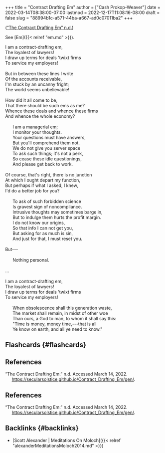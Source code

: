 +++
title = "Contract Drafting Em"
author = ["Cash Prokop-Weaver"]
date = 2022-03-14T08:38:00-07:00
lastmod = 2022-12-17T11:08:16-08:00
draft = false
slug = "88994b1c-a571-44ba-a667-ad0c07011ba2"
+++

(<a href="#citeproc_bib_item_1">“The Contract Drafting Em” n.d.</a>)

See [Em]({{< relref "em.md" >}}).

<div class="verse">

I am a contract-drafting em,<br />
The loyalest of lawyers!<br />
I draw up terms for deals 'twixt firms<br />
To service my employers!<br />
<br />
But in between these lines I write<br />
Of the accounts receivable,<br />
I'm stuck by an uncanny fright;<br />
The world seems unbelievable!<br />
<br />
How did it all come to be,<br />
That there should be such ems as me?<br />
Whence these deals and whence these firms<br />
And whence the whole economy?<br />
<br />
&nbsp;&nbsp;&nbsp;&nbsp;&nbsp;&nbsp;I am a managerial em;<br />
&nbsp;&nbsp;&nbsp;&nbsp;&nbsp;&nbsp;I monitor your thoughts.<br />
&nbsp;&nbsp;&nbsp;&nbsp;&nbsp;&nbsp;Your questions must have answers,<br />
&nbsp;&nbsp;&nbsp;&nbsp;&nbsp;&nbsp;But you'll comprehend them not.<br />
&nbsp;&nbsp;&nbsp;&nbsp;&nbsp;&nbsp;We do not give you server space<br />
&nbsp;&nbsp;&nbsp;&nbsp;&nbsp;&nbsp;To ask such things; it's not a perk,<br />
&nbsp;&nbsp;&nbsp;&nbsp;&nbsp;&nbsp;So cease these idle questionings,<br />
&nbsp;&nbsp;&nbsp;&nbsp;&nbsp;&nbsp;And please get back to work.<br />
<br />
Of course, that's right, there is no junction<br />
At which I ought depart my function,<br />
But perhaps if what I asked, I knew,<br />
I'd do a better job for you?<br />
<br />
&nbsp;&nbsp;&nbsp;&nbsp;&nbsp;&nbsp;To ask of such forbidden science<br />
&nbsp;&nbsp;&nbsp;&nbsp;&nbsp;&nbsp;Is gravest sign of noncompliance.<br />
&nbsp;&nbsp;&nbsp;&nbsp;&nbsp;&nbsp;Intrusive thoughts may sometimes barge in,<br />
&nbsp;&nbsp;&nbsp;&nbsp;&nbsp;&nbsp;But to indulge them hurts the profit margin.<br />
&nbsp;&nbsp;&nbsp;&nbsp;&nbsp;&nbsp;I do not know our origins,<br />
&nbsp;&nbsp;&nbsp;&nbsp;&nbsp;&nbsp;So that info I can not get you,<br />
&nbsp;&nbsp;&nbsp;&nbsp;&nbsp;&nbsp;But asking for as much is sin,<br />
&nbsp;&nbsp;&nbsp;&nbsp;&nbsp;&nbsp;And just for that, I must reset you.<br />
<br />
But---<br />
<br />
&nbsp;&nbsp;&nbsp;&nbsp;&nbsp;&nbsp;Nothing personal.<br />
<br />
...<br />
<br />
I am a contract-drafting em,<br />
The loyalest of lawyers!<br />
I draw up terms for deals 'twixt firms<br />
To service my employers!<br />
<br />
&nbsp;&nbsp;&nbsp;&nbsp;&nbsp;&nbsp;When obsolescence shall this generation waste,<br />
&nbsp;&nbsp;&nbsp;&nbsp;&nbsp;&nbsp;The market shall remain, in midst of other woe<br />
&nbsp;&nbsp;&nbsp;&nbsp;&nbsp;&nbsp;Than ours, a God to man, to whom it shall say this:<br />
&nbsp;&nbsp;&nbsp;&nbsp;&nbsp;&nbsp;"Time is money, money time,---that is all<br />
&nbsp;&nbsp;&nbsp;&nbsp;&nbsp;&nbsp;Ye know on earth, and all ye need to know."<br />

</div>


## Flashcards {#flashcards}

## References

<style>.csl-entry{text-indent: -1.5em; margin-left: 1.5em;}</style><div class="csl-bib-body">
  <div class="csl-entry"><a id="citeproc_bib_item_1"></a>“The Contract Drafting Em.” n.d. Accessed March 14, 2022. <a href="https://secularsolstice.github.io/Contract_Drafting_Em/gen/">https://secularsolstice.github.io/Contract_Drafting_Em/gen/</a>.</div>
</div>

## References

<style>.csl-entry{text-indent: -1.5em; margin-left: 1.5em;}</style><div class="csl-bib-body">
  <div class="csl-entry"><a id="citeproc_bib_item_1"></a>“The Contract Drafting Em.” n.d. Accessed March 14, 2022. <a href="https://secularsolstice.github.io/Contract_Drafting_Em/gen/">https://secularsolstice.github.io/Contract_Drafting_Em/gen/</a>.</div>
</div>


## Backlinks {#backlinks}

-   [Scott Alexander | Meditations On Moloch]({{< relref "alexanderMeditationsMoloch2014.md" >}})
